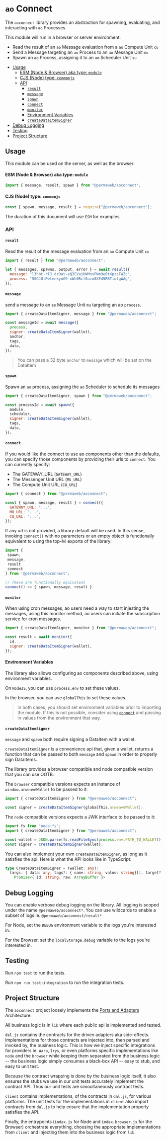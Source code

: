 # `ao` Connect

The `aoconnect` library provides an abstraction for spawning, evaluating, and
interacting with `ao` Processes.

This module will run in a browser or server environment.

- Read the result of an `ao` Message evaluation from a `ao` Compute Unit `cu`
- Send a Message targeting an `ao` Process to an `ao` Message Unit `mu`
- Spawn an `ao` Process, assigning it to an `ao` Scheduler Unit `su`

<!-- toc -->

- [Usage](#usage)
    - [ESM (Node & Browser) aka type: `module`](#esm-node--browser-aka-type-module)
    - [CJS (Node) type: `commonjs`](#cjs-node-type-commonjs)
  - [API](#api)
    - [`result`](#result)
    - [`message`](#message)
    - [`spawn`](#spawn)
    - [`connect`](#connect)
    - [`monitor`](#monitor)
    - [Environment Variables](#environment-variables)
    - [`createDataItemSigner`](#createdataitemsigner)
- [Debug Logging](#debug-logging)
- [Testing](#testing)
- [Project Structure](#project-structure)

<!-- tocstop -->

## Usage

This module can be used on the server, as well as the browser:

#### ESM (Node & Browser) aka type: `module`

```js
import { message, result, spawn } from "@permaweb/aoconnect";
```

#### CJS (Node) type: `commonjs`

```js
const { spawn, message, result } = require("@permaweb/aoconnect");
```

The duration of this document will use `ESM` for examples

### API

#### `result`

Read the result of the message evaluation from an `ao` Compute Unit `cu`

```js
import { result } from "@permaweb/aoconnect";

let { messages, spawns, output, error } = await result({
  message: "l3hbt-rIJ_dr9at-eQ3EVajHWMnxPNm9eBtXpzsFWZc",
  process: "5SGJUlPwlenkyuG9-xWh0Rcf0azm8XEd5RBTiutgWAg",
});
```

#### `message`

send a message to an `ao` Message Unit `mu` targeting an ao `process`.

```js
import { createDataItemSigner, message } from "@permaweb/aoconnect";

const messageId = await message({
  process,
  signer: createDataItemSigner(wallet),
  anchor,
  tags,
  data,
});
```

> You can pass a 32 byte `anchor` to `message` which will be set on the DataItem

#### `spawn`

Spawn an `ao` process, assigning the `ao` Scheduler to schedule its messages

```js
import { createDataItemSigner, spawn } from "@permaweb/aoconnect";

const processId = await spawn({
  module,
  scheduler,
  signer: createDataItemSigner(wallet),
  tags,
  data,
});
```

#### `connect`

If you would like the connect to use ao components other than the defaults, you
can specify those components by providing their urls to `connect`. You can
currently specify:

- The GATEWAY_URL (`GATEWAY_URL`)
- The Messenger Unit URL (`MU_URL`)
- The Compute Unit URL (`CU_URL`)

```js
import { connect } from "@permaweb/aoconnect";

const { spawn, message, result } = connect({
  GATEWAY_URL: "...",
  MU_URL: "...",
  CU_URL: "...",
});
```

If any url is not provided, a library default will be used. In this sense,
invoking `connect()` with no parameters or an empty object is functionally
equivalent to using the top-lvl exports of the library:

```js
import {
 spawn,
 message,
 result
 connect
} from '@permaweb/aoconnect';

// These are functionally equivalent
connect() == { spawn, message, result }
```

#### `monitor`

When using cron messages, ao users need a way to start injesting the messages,
using this monitor method, ao users can initiate the subscription service for
cron messages.

```js
import { createDataItemSigner, monitor } from "@permaweb/aoconnect";

const result = await monitor({
  id,
  signer: createDataItemSigner(wallet),
});
```

#### Environment Variables

The library also allows configuring ao components described above, using
environment variables.

On `NodeJS`, you can use `process.env` to set these values.

In the browser, you can use `globalThis` to set these values.

> In both cases, you should set environment variables prior to importing the
> module. If this is not possible, consider using [`connect`](#connect) and
> passing in values from the environment that way.

#### `createDataItemSigner`

`message` and `spawn` both require signing a DataItem with a wallet.

`createDataItemSigner` is a convenience api that, given a wallet, returns a
function that can be passed to both `message` and `spawn` in order to properly
sign DataItems.

The library provides a browser compatible and node compatible version that you
can use OOTB.

The `browser` compatible versions expects an instance of `window.arweaveWallet`
to be passed to it:

```js
import { createDataItemSigner } from "@permaweb/aoconnect";

const signer = createDataItemSigner(globalThis.arweaveWallet);
```

The `node` compatible versions expects a JWK interface to be passed to it:

```js
import fs from "node:fs";
import { createDataItemSigner } from "@permaweb/aoconnect";

const wallet = JSON.parse(fs.readFileSync(process.env.PATH_TO_WALLET));
const signer = createDataItemSigner(wallet);
```

You can also implement your own `createDataItemSigner`, as long as it satisfies
the api. Here is what the API looks like in TypeScript:

```ts
type CreateDataItemSigner = (wallet: any):
  (args: { data: any, tags?: { name: string, value: string}[], target?: string, anchor?: string }):
    Promise<{ id: string, raw: ArrayBuffer }>
```

## Debug Logging

You can enable verbose debug logging on the library. All logging is scoped under
the name `@permaweb/aoconnect*`. You can use wildcards to enable a subset of
logs ie. `@permaweb/aoconnect/result*`

For Node, set the `DEBUG` environment variable to the logs you're interested in.

For the Browser, set the `localStorage.debug` variable to the logs you're
interested in.

## Testing

Run `npm test` to run the tests.

Run `npm run test:integration` to run the integration tests.

## Project Structure

The `aoconnect` project loosely implements the
[Ports and Adapters](https://medium.com/idealo-tech-blog/hexagonal-ports-adapters-architecture-e3617bcf00a0)
Architecture.

All business logic is in `lib` where each public api is implemented and tested.

`dal.js` contains the contracts for the driven adapters aka side-effects.
Implementations for those contracts are injected into, then parsed and invoked
by, the business logic. This is how we inject specific integrations for
providers ie. `Warp`, `Irys`, or even platforms specific implementations like
`node` and the `browser` while keeping them separated from the business logic --
the business logic simply consumes a black-box API -- easy to stub, and easy to
unit test.

Because the contract wrapping is done by the business logic itself, it also
ensures the stubs we use in our unit tests accurately implement the contract
API. Thus our unit tests are simoultaneously contract tests.

`client` contains implementations, of the contracts in `dal.js`, for various
platforms. The unit tests for the implementations in `client` also import
contracts from `dal.js` to help ensure that the implementation properly
satisfies the API.

Finally, the entrypoints (`index.js` for Node and `index.browser.js` for the
Browser) orchestrate everything, choosing the appropriate implementations from
`client` and injecting them into the business logic from `lib`.

